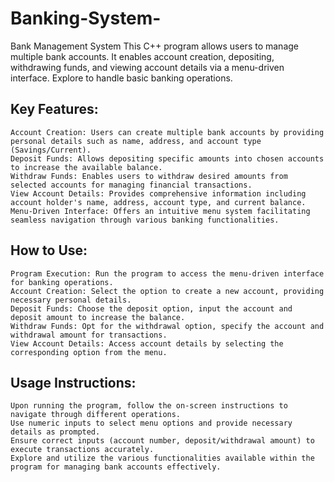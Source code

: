 # Banking-System-
Bank Management System  This C++ program allows users to manage multiple bank accounts. It enables account creation, depositing, withdrawing funds, and viewing account details via a menu-driven interface. Explore to handle basic banking operations.

## Key Features:

    Account Creation: Users can create multiple bank accounts by providing personal details such as name, address, and account type (Savings/Current).
    Deposit Funds: Allows depositing specific amounts into chosen accounts to increase the available balance.
    Withdraw Funds: Enables users to withdraw desired amounts from selected accounts for managing financial transactions.
    View Account Details: Provides comprehensive information including account holder's name, address, account type, and current balance.
    Menu-Driven Interface: Offers an intuitive menu system facilitating seamless navigation through various banking functionalities.

## How to Use:

    Program Execution: Run the program to access the menu-driven interface for banking operations.
    Account Creation: Select the option to create a new account, providing necessary personal details.
    Deposit Funds: Choose the deposit option, input the account and deposit amount to increase the balance.
    Withdraw Funds: Opt for the withdrawal option, specify the account and withdrawal amount for transactions.
    View Account Details: Access account details by selecting the corresponding option from the menu.

## Usage Instructions:

    Upon running the program, follow the on-screen instructions to navigate through different operations.
    Use numeric inputs to select menu options and provide necessary details as prompted.
    Ensure correct inputs (account number, deposit/withdrawal amount) to execute transactions accurately.
    Explore and utilize the various functionalities available within the program for managing bank accounts effectively.
